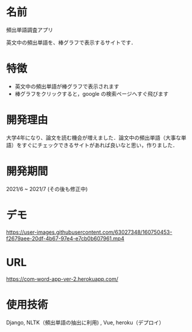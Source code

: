 # 名前
 
頻出単語調査アプリ
 
英文中の頻出単語を、棒グラフで表示するサイトです．
 
 
# 特徴
 
- 英文中の頻出単語が棒グラフで表示されます
- 棒グラフをクリックすると，google の検索ページへすぐ飛びます

# 開発理由

大学4年になり、論文を読む機会が増えました．論文中の頻出単語（大事な単語）をすぐにチェックできるサイトがあれば良いなと思い，作りました．

# 開発期間

2021/6 ~ 2021/7 (その後も修正中)

# デモ
 
https://user-images.githubusercontent.com/63027348/160750453-f2679aee-20df-4b67-97e4-e7cb0b607961.mp4

# URL
https://com-word-app-ver-2.herokuapp.com/

# 使用技術

Django, NLTK（頻出単語の抽出に利用) , Vue, heroku（デプロイ）
 
<!--
# Requirement
 
"hoge"を動かすのに必要なライブラリなどを列挙する
 
* huga 3.5.2
* hogehuga 1.0.2
 
# Installation
 
Requirementで列挙したライブラリなどのインストール方法を説明する
 
```bash
pip install huga_package
```
 
# Usage
 
DEMOの実行方法など、"hoge"の基本的な使い方を説明する
 
```bash
git clone https://github.com/hoge/~
cd examples
python demo.py
```
 
# Note
 
注意点などがあれば書く
 
# Author
 
作成情報を列挙する
-->